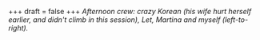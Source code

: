 
+++
draft = false
+++
_Afternoon crew: crazy Korean (his wife hurt herself earlier, and didn't climb in this session), Let, Martina and myself (left-to-right)._
